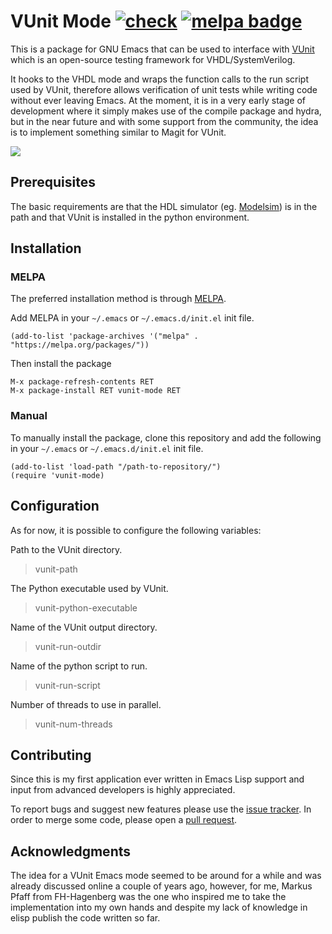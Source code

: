 # VUnit Mode [![check][check-badge]][check-link] [![melpa badge][melpa-badge]][melpa-link]

This is a package for GNU Emacs that can be used to interface with
[VUnit](https://vunit.github.io/) which is an open-source testing
framework for VHDL/SystemVerilog.

It hooks to the VHDL mode and wraps the function calls to
the run script used by VUnit, therefore allows verification of unit
tests while writing code without ever leaving Emacs.
At the moment, it is in a very early stage of development where it
simply makes use of the compile package and hydra, but in the near
future and with some support from the community, the idea is to
implement something similar to Magit for VUnit.

![](media/animation.gif)

## Prerequisites

The basic requirements are that the HDL simulator 
(eg. [Modelsim](https://eda.sw.siemens.com/en-US/ic/modelsim/))
is in the path and that VUnit is installed in the python environment.

## Installation

### MELPA

The preferred installation method is through [MELPA](https://melpa.org/).

Add MELPA in your `~/.emacs` or `~/.emacs.d/init.el` init file.

```elisp
(add-to-list 'package-archives '("melpa" . "https://melpa.org/packages/"))
```

Then install the package

```elisp
M-x package-refresh-contents RET
M-x package-install RET vunit-mode RET
```

### Manual

To manually install the package, clone this repository and add the
following in your `~/.emacs` or `~/.emacs.d/init.el` init file.

```elisp
(add-to-list 'load-path "/path-to-repository/")
(require 'vunit-mode)
```

## Configuration

As for now, it is possible to configure the following variables:

Path to the VUnit directory.
> vunit-path

The Python executable used by VUnit.
> vunit-python-executable

Name of the VUnit output directory.
> vunit-run-outdir

Name of the python script to run.
> vunit-run-script

Number of threads to use in parallel.
> vunit-num-threads

## Contributing

Since this is my first application ever written in Emacs Lisp
support and input from advanced developers is highly appreciated.

To report bugs and suggest new features please use the
[issue tracker](https://github.com/embed-me/vunit-mode/issues).
In order to merge some code, please open a
[pull request](https://github.com/embed-me/vunit-mode/pulls).

## Acknowledgments

The idea for a VUnit Emacs mode seemed to be around for a while and was
already discussed online a couple of years ago, however,
for me, Markus Pfaff from FH-Hagenberg was the one who inspired me to
take the implementation into my own hands and despite my lack of knowledge
in elisp publish the code written so far.


[check-link]: https://github.com/embed-me/vunit-mode/actions
[check-badge]: https://github.com/embed-me/vunit-mode/actions/workflows/github-actions-ci.yml/badge.svg
[melpa-link]: https://melpa.org/#/vunit-mode
[melpa-badge]: https://melpa.org/packages/vunit-mode-badge.svg